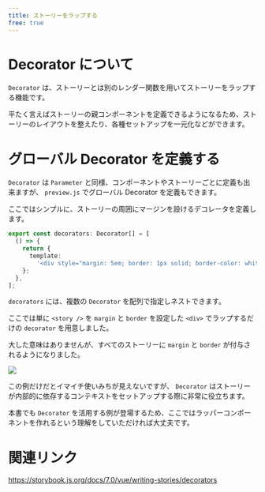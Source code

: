 ```yaml
---
title: ストーリーをラップする
free: true
---
```


# Decorator について

`Decorator` は、ストーリーとは別のレンダー関数を用いてストーリーをラップする機能です。

平たく言えばストーリーの親コンポーネントを定義できるようになるため、ストーリーのレイアウトを整えたり、各種セットアップを一元化などができます。

# グローバル Decorator を定義する

`Decorator` は `Parameter` と同様、コンポーネントやストーリーごとに定義も出来ますが、 `preview.js` でグローバル Decorator を定義もできます。

ここではシンプルに、ストーリーの周囲にマージンを設けるデコレータを定義します。

```ts:.storybook/preview.ts
export const decorators: Decorator[] = [
  () => {
    return {
      template:
        '<div style="margin: 5em; border: 1px solid; border-color: white"><story /></div>',
    };
  },
];
```

`decorators` には、複数の `Decorator` を配列で指定しネストできます。

ここでは単に `<story />` を `margin` と `border` を設定した `<div>` でラップするだけの `decorator` を用意しました。

大した意味はありませんが、すべてのストーリーに `margin` と `border` が付与されるようになりました。

![](https://storage.googleapis.com/zenn-user-upload/3c02a8632a4f-20221227.png)

この例だけだとイマイチ使いみちが見えないですが、 `Decorator` はストーリーが内部的に依存するコンテキストをセットアップする際に非常に役立ちます。

本書でも `Decorator` を活用する例が登場するため、ここではラッパーコンポーネントを作れるという理解をしていただければ大丈夫です。

# 関連リンク

https://storybook.js.org/docs/7.0/vue/writing-stories/decorators